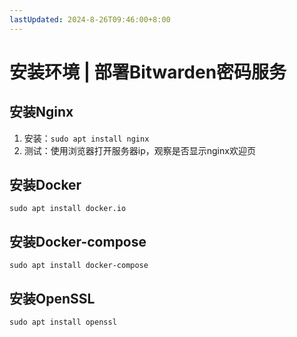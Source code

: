 ```yaml
---
lastUpdated: 2024-8-26T09:46:00+8:00
---
```


# 安装环境 | 部署Bitwarden密码服务

## 安装Nginx

1. 安装：```sudo apt install nginx```
2. 测试：使用浏览器打开服务器ip，观察是否显示nginx欢迎页

## 安装Docker

```sudo apt install docker.io```

## 安装Docker-compose

```sudo apt install docker-compose```

## 安装OpenSSL

```sudo apt install openssl```